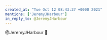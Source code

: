 ```yaml
---
created_at: "Tue Oct 12 08:43:37 +0000 2021"
mentions: ['JeremyJHarbour']
in_reply_to: @JeremyJHarbour
---
```


@JeremyJHarbour 🤣